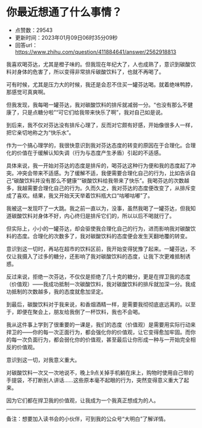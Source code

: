 # 你最近想通了什么事情？
- 点赞数：29543
- 更新时间：2023年01月09日06时35分09秒
- 回答url：https://www.zhihu.com/question/411884641/answer/2562918813
<body>
 <p data-pid="VmEle2By">我喜欢喝芬达，尤其是橙子味的。但我现在年纪大了，人也成熟了，意识到碳酸饮料对身体的危害了，所以变得非常排斥碳酸饮料了，也就不再喝了。</p>
 <p data-pid="sz8rgZb0">可有时候，尤其是压力大的时候，我还是会忍不住买一罐芬达喝。就着绝味鸭脖，那感觉可真爽啊。</p>
 <p data-pid="cCTWrLhC">但我发现，我每喝一罐芬达，我对碳酸饮料的排斥就减弱一分。“也没有那么不健康了，只是点糖分啦”“可它们给我带来快乐了啊”，我对自己如是说。</p>
 <p data-pid="J9KK0b1F">到后来，我不仅对芬达没有排斥心理了，反而对它颇有好感，开始像很多人一样，把它亲切地称之为“快乐水”。</p>
 <p data-pid="4eSL8qNc">作为一个搞心理学的，我很快意识到我对芬达态度的转变的原因在于合理化。合理化的价值在于缓解认知失调（行为与态度产生矛盾）引起的不适感。</p>
 <p data-pid="SfsiFVT1">具体来说，我一开始对芬达的态度是排斥的，喝芬达这种行为便和我的态度起了冲突。冲突会带来不适感。为了缓解不适，我便需要合理化自己的行为，比如告诉自己“碳酸饮料并没有那么不健康”“碳酸饮料给我带来了快乐”。我喝芬达的次数越多，我越需要合理化自己的行为。久而久之，我对芬达的态度便改变了，从排斥变成了喜欢。结果，我又开始天天举着饮料瓶大口“咕嘟咕嘟”了。</p>
 <p data-pid="caiF3-oD">我被这一发现吓了一大跳。我之前一直以为，没事，虽然我喝了一罐芬达，但我知道碳酸饮料对身体不好，内心终归是排斥它们的，所以以后不喝就行了。</p>
 <p data-pid="FuaGtwsB">但实际上，小小的一罐芬达，却会驱使我合理化自己的行为，进而影响我对碳酸饮料的态度。合理化的次数多了，我对碳酸饮料的态度便会发生天翻地覆的转变。</p>
 <p data-pid="Onm5ZSH3">意识到这一切时，再站在超市的饮料区前，我开始变得犹豫了起来。一罐芬达，不仅让我摄入了过多的糖分，还影响了我对碳酸饮料的态度，让我下次更难抵制诱惑。</p>
 <p data-pid="taWOLgiL">反过来说，拒绝一次芬达，不仅仅是拒绝了几十克的糖分，更是在捍卫我的态度（价值观）——我成功抵制一次碳酸饮料，我对碳酸饮料的排斥就加深一分。我成功抵制的次数越多，我的态度就愈加坚定。</p>
 <p data-pid="_GSkGlTU">到最后，碳酸饮料对于我来说，和香烟酒精一样，是需要我彻彻底底远离的。以至于，即便在聚会上，朋友给我倒了一杯饮料，我也不会喝。</p>
 <p data-pid="ksccijOp">我从这件事上学到了很重要的一课是，我们的态度（价值观）是需要用实际行动来捍卫的——你的每一次正面行为，都会强化你的价值观，让它变得愈加牢固。而你的每一次负面行为，都会弱化你的价值观，甚至最后让你形成一种与一开始完全相反的价值观。</p>
 <p data-pid="_PVVQcEl">意识到这一切，对我意义重大。</p>
 <p data-pid="PjwZbIkH">对碳酸饮料一次又一次地说不，晚上9点关掉手机躺在床上，购物时使用自己带的手提袋，不打断别人讲话……这些原本毫不起眼的行为，突然变得意义重大了起来。</p>
 <p data-pid="HVKfFXRt">​因为它们都在捍卫我的价值观，让我成为一个我真正想成为的人​。</p>
 <hr>
 <p data-pid="VhFmZ9lF">备注：想要加入读书会的小伙伴，可到我的公众号“大明白”了解详情。</p>
</body>